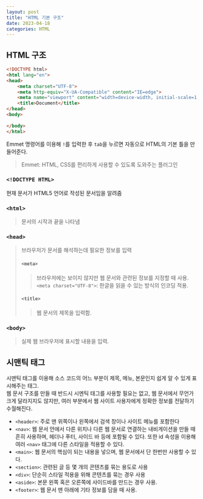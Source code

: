 ```yaml
---
layout: post
title: "HTML 기본 구조"
date: 2023-04-18
categories: HTML
---
```


## HTML 구조
``` HTML
<!DOCTYPE html>
<html lang="en">
<head>
    <meta charset="UTF-8">
    <meta http-equiv="X-UA-Compatible" content="IE=edge">
    <meta name="viewport" content="width=device-width, initial-scale=1.0">
    <title>Document</title>
</head>
<body>
    
</body>
</html>
```
Emmet 명령어를 이용해 `!`를 입력한 후 `tab`을 누르면 자동으로 HTML의 기본 틀을 만들어준다.  
> Emmet: HTML, CSS를 편리하게 사용할 수 있도록 도와주는 플러그인  

### `<!DOCTYPE HTML>`
현재 문서가 HTML5 언어로 작성된 문서임을 알려줌
  
### `<html>`
> 문서의 시작과 끝을 나타냄  

### `<head>`
> 브라우저가 문서를 해석하는데 필요한 정보를 입력  
> #### `<meta>`
> > 브라우저에는 보이지 않지만 웹 문서와 관련된 정보를 지정할 때 사용.  
> > `<meta charset="UTF-8">`: 한글을 읽을 수 있는 방식의 인코딩 적용.
> #### `<title>`
> > 웹 문서의 제목을 입력함.
 
### `<body>`
> 실제 웹 브라우저에 표시할 내용을 입력.

## 시맨틱 태그
시맨틱 태그를 이용해 소스 코드의 어느 부분이 제목, 메뉴, 본문인지 쉽게 알 수 있게 표시해주는 태그.  
웹 문서 구조를 만들 때 반드시 시멘틱 태그를 사용할 필요는 없고, 웹 문서에서 무언가 크게 달라지지도 않지만, 여러 부분에서 웹 사이트 사용자에게 정확한 정보를 전달하기 수월해진다.  
* `<header>`: 주로 맨 위쪽이나 왼쪽에서 검색 창이나 사이트 메뉴를 포함한다  
* `<nav>`: 웹 문서 안에서 다른 위치나 다른 웹 문서로 연결하는 내비게이션을 만들 때 흔히 사용하며, 헤더나 푸터, 사이드 바 등에 포함될 수 있다. 또한 id 속성을 이용해 여러 `<nav>` 태그에 다른 스타일을 적용할 수 있다.
* `<main>`: 웹 문서의 핵심이 되는 내용을 넣으며, 웹 문서에서 단 한번만 사용할 수 있다.
* `<section>`: 관련된 글 등 몇 개의 콘텐츠를 묶는 용도로 사용
* `<div>`: 단순히 스타일 적용을 위해 콘텐츠를 묶는 경우 사용
* `<aside>`: 본문 왼쪽 혹은 오른쪽에 사이드바를 만드는 경우 사용.
* `<footer>`: 웹 문서 맨 아래에 기타 정보를 담을 때 사용.
